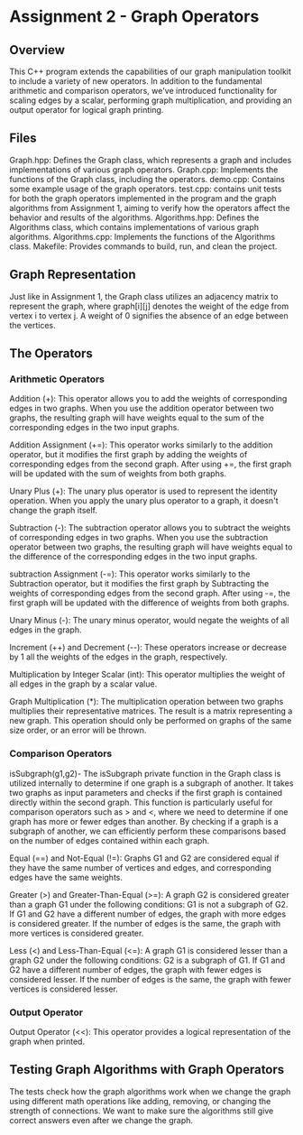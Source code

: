 # **Assignment 2 - Graph Operators**

## **Overview**

  This C++ program extends the capabilities of our graph manipulation toolkit to include a variety of new operators.
  In addition to the fundamental arithmetic and comparison operators, we've introduced functionality for scaling edges by a scalar,
  performing graph multiplication, and providing an output operator for logical graph printing.


## **Files**

  Graph.hpp: Defines the Graph class, which represents a graph and includes implementations of various graph operators.
  Graph.cpp: Implements the functions of the Graph class, including the operators.
  demo.cpp: Contains some example usage of the graph operators.
  test.cpp: contains unit tests for both the graph operators implemented in the program and the graph algorithms from Assignment 1,
    aiming to verify how the operators affect the behavior and results of the algorithms.
  Algorithms.hpp: Defines the Algorithms class, which contains implementations of various graph algorithms.
  Algorithms.cpp: Implements the functions of the Algorithms class.
  Makefile: Provides commands to build, run, and clean the project.

## **Graph Representation**
  Just like in Assignment 1, the Graph class utilizes an adjacency matrix to represent the graph,
  where graph[i][j] denotes the weight of the edge from vertex i to vertex j. A weight of 0 signifies the absence of an edge between the vertices.

## **The Operators**

### **Arithmetic Operators**

  Addition (+): This operator allows you to add the weights of corresponding edges in two graphs. When you use the addition operator between two graphs,
  the resulting graph will have weights equal to the sum of the corresponding edges in the two input graphs.

  Addition Assignment (+=): This operator works similarly to the addition operator,
  but it modifies the first graph by adding the weights of corresponding edges from the second graph. After using +=,
  the first graph will be updated with the sum of weights from both graphs.

  Unary Plus (+): The unary plus operator is used to represent the identity operation. When you apply the unary plus operator to a graph,
  it doesn't change the graph itself.

  Subtraction (-): The subtraction operator allows you to subtract the weights of corresponding edges in two graphs.
  When you use the subtraction operator between two graphs, the resulting graph will have weights equal to the difference
  of the corresponding edges in the two input graphs.

  subtraction Assignment (-=): This operator works similarly to the Subtraction operator,
  but it modifies the first graph by Subtracting the weights of corresponding edges from the second graph. After using -=,
  the first graph will be updated with the difference of weights from both graphs.

  Unary Minus (-): The unary minus operator, would negate the weights of all edges in the graph.

  Increment (++) and Decrement (--): These operators increase or decrease by 1 all the weights of the edges in the graph, respectively.

  Multiplication by Integer Scalar (int): This operator multiplies the weight of all edges in the graph by a scalar value.

  Graph Multiplication (*): The multiplication operation between two graphs multiplies their representative matrices. The result is a matrix representing a new graph. 
  This operation should only be performed on graphs of the same size order, or an error will be thrown.

### **Comparison Operators**
  isSubgraph(g1,g2)- The isSubgraph private function in the Graph class is utilized internally to determine if one graph is a subgraph of another.
  It takes two graphs as input parameters and checks if the first graph is contained directly within the second graph.
  This function is particularly useful for comparison operators such as > and <, where we need to determine if one graph has more or fewer edges than another.
  By checking if a graph is a subgraph of another, we can efficiently perform these comparisons based on the number of edges contained within each graph.

  Equal (==) and Not-Equal (!=): Graphs G1 and G2 are considered equal if they have the same number of vertices and edges, and corresponding edges have the same weights.

  Greater (>) and Greater-Than-Equal (>=): A graph G2 is considered greater than a graph G1 under the following conditions:
    G1 is not a subgraph of G2.
    If G1 and G2 have a different number of edges, the graph with more edges is considered greater.
    If the number of edges is the same, the graph with more vertices is considered greater.

  Less (<) and Less-Than-Equal (<=): A graph G1 is considered lesser than a graph G2 under the following conditions:
    G2 is a subgraph of G1.
    If G1 and G2 have a different number of edges, the graph with fewer edges is considered lesser.
    If the number of edges is the same, the graph with fewer vertices is considered lesser.

### **Output Operator**

  Output Operator (<<): This operator provides a logical representation of the graph when printed. 

## **Testing Graph Algorithms with Graph Operators**

  The tests check how the graph algorithms work when we change the graph using different math operations like adding, removing, or changing the strength of connections.
  We want to make sure the algorithms still give correct answers even after we change the graph.
  

